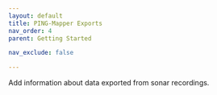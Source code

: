 ```yaml
---
layout: default
title: PING-Mapper Exports
nav_order: 4
parent: Getting Started

nav_exclude: false

---
```


Add information about data exported from sonar recordings.
